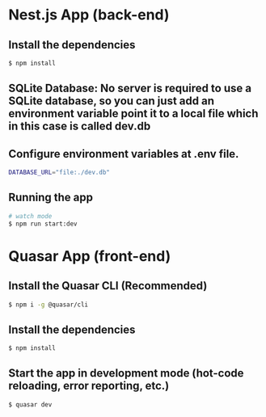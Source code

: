 # Nest.js App (back-end)

## Install the dependencies

```bash
$ npm install
```

## SQLite Database: No server is required to use a SQLite database, so you can just add an environment variable point it to a local file which in this case is called dev.db

## Configure environment variables at .env file.

```bash
DATABASE_URL="file:./dev.db"
```

## Running the app

```bash
# watch mode
$ npm run start:dev

```

# Quasar App (front-end)

## Install the Quasar CLI (Recommended)

```bash
$ npm i -g @quasar/cli
```

## Install the dependencies

```bash
$ npm install
```

## Start the app in development mode (hot-code reloading, error reporting, etc.)

```bash
$ quasar dev
```
